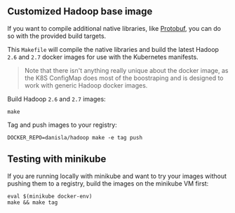 ## Customized Hadoop base image

If you want to compile additional native libraries, like [Protobuf](https://wiki.apache.org/hadoop/ProtocolBuffers), you can do so with the provided build targets.

This `Makefile` will compile the native libraries and build the latest Hadoop `2.6` and `2.7` docker images for use with the Kubernetes manifests.

> Note that there isn't anything really unique about the docker image, as the K8S ConfigMap does most of the boostraping and is designed to work with generic Hadoop docker images.

Build Hadoop `2.6` and `2.7` images:

```
make
```

Tag and push images to your registry:

```
DOCKER_REPO=danisla/hadoop make -e tag push
```

## Testing with minikube

If you are running locally with minikube and want to try your images without pushing them to a registry, build the images on the minikube VM first:

```
eval $(minikube docker-env)
make && make tag
```
